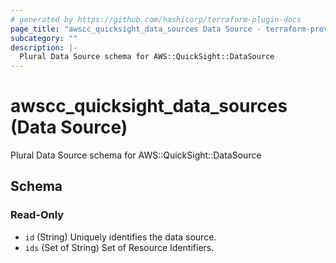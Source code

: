 ```yaml
---
# generated by https://github.com/hashicorp/terraform-plugin-docs
page_title: "awscc_quicksight_data_sources Data Source - terraform-provider-awscc"
subcategory: ""
description: |-
  Plural Data Source schema for AWS::QuickSight::DataSource
---
```


# awscc_quicksight_data_sources (Data Source)

Plural Data Source schema for AWS::QuickSight::DataSource



<!-- schema generated by tfplugindocs -->
## Schema

### Read-Only

- `id` (String) Uniquely identifies the data source.
- `ids` (Set of String) Set of Resource Identifiers.
